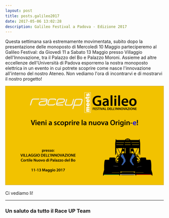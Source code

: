 ```yaml
---
layout: post
title: posts.galileo2017
date: 2017-05-06 13:02:28
description: Galileo Festival a Padova - Edizione 2017 
---
```


Questa settimana sarà estremamente movimentata, subito dopo la presentazione delle monoposto di Mercoledì 10 Maggio parteciperemo al Galileo Festival: da Giovedì 11 a Sabato 13 Maggio presso Villaggio dell'Innovazione, tra il Palazzo del Bo e Palazzo Moroni.
Assieme ad altre eccellenze dell'Università di Padova esporremo la nostra monoposto elettrica in un evento in cui potrete scoprire come nasce l'innovazione all'interno del nostro Ateneo.
Non vediamo l'ora di incontrarvi e di mostrarvi il nostro progetto!

<a class="image featured"><img src="/images/posts/2017/05/06/image.png" alt="Galileo festival"/></a>

Ci vediamo lì!


----------


### Un saluto da tutto il **Race UP Team**
